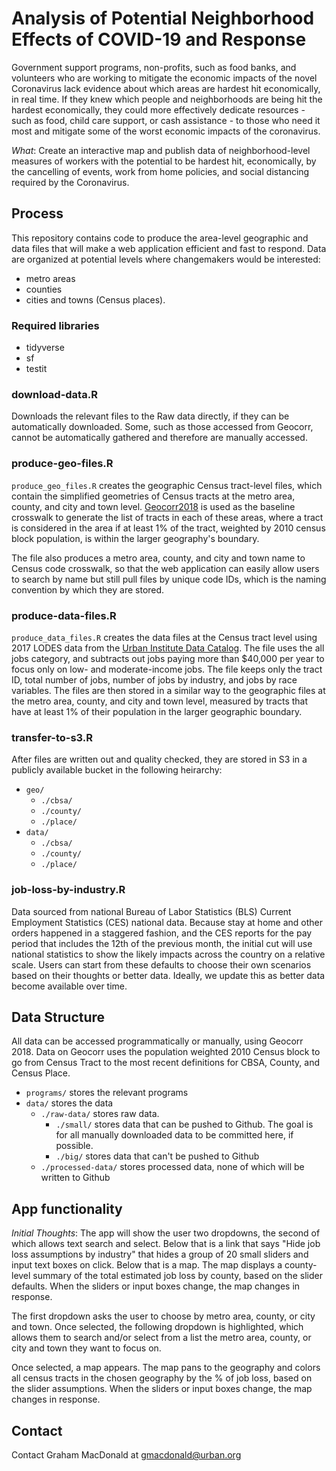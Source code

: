 # Analysis of Potential Neighborhood Effects of COVID-19 and Response

Government support programs, non-profits, such as food banks, and volunteers who are working to mitigate the economic impacts of the novel Coronavirus lack evidence about which areas are hardest hit economically, in real time. If they knew which people and neighborhoods are being hit the hardest economically, they could more effectively dedicate resources - such as food, child care support, or cash assistance - to those who need it most and mitigate some of the worst economic impacts of the coronavirus.

*What*: Create an interactive map and publish data of neighborhood-level measures of workers with the potential to be hardest hit, economically, by the cancelling of events, work from home policies, and social distancing required by the Coronavirus.

## Process

This repository contains code to produce the area-level geographic and data files that will make a web application efficient and fast to respond. Data are organized at potential levels where changemakers would be interested:

- metro areas
- counties
- cities and towns (Census places).

### Required libraries

- tidyverse
- sf
- testit

### download-data.R

Downloads the relevant files to the Raw data directly, if they can be automatically downloaded. Some, such as those accessed from Geocorr, cannot be automatically gathered and therefore are manually accessed.

### produce-geo-files.R

`produce_geo_files.R` creates the geographic Census tract-level files, which contain the simplified geometries of Census tracts at the metro area, county, and city and town level. [Geocorr2018](http://mcdc.missouri.edu/applications/geocorr2018.html) is used as the baseline crosswalk to generate the list of tracts in each of these areas, where a tract is considered in the area if at least 1% of the tract, weighted by 2010 census block population, is within the larger geography's boundary.

The file also produces a metro area, county, and city and town name to Census code crosswalk, so that the web application can easily allow users to search by name but still pull files by unique code IDs, which is the naming convention by which they are stored.

### produce-data-files.R

`produce_data_files.R` creates the data files at the Census tract level using 2017 LODES data from the [Urban Institute Data Catalog](https://datacatalog.urban.org/dataset/longitudinal-employer-household-dynamics-origin-destination-employment-statistics-lodes). The file uses the all jobs category, and subtracts out jobs paying more than $40,000 per year to focus only on low- and moderate-income jobs. The file keeps only the tract ID, total number of jobs, number of jobs by industry, and jobs by race variables. The files are then stored in a similar way to the geographic files at the metro area, county, and city and town level, measured by tracts that have at least 1% of their population in the larger geographic boundary.

### transfer-to-s3.R

After files are written out and quality checked, they are stored in S3 in a publicly available bucket in the following heirarchy:

- `geo/`
  - `./cbsa/`
  - `./county/`
  - `./place/`
- `data/`
  - `./cbsa/`
  - `./county/`
  - `./place/`
  
### job-loss-by-industry.R

Data sourced from national Bureau of Labor Statistics (BLS) Current Employment Statistics (CES) national data. Because stay at home and other orders happened in a staggered fashion, and the CES reports for the pay period that includes the 12th of the previous month, the initial cut will use national statistics to show the likely impacts across the country on a relative scale. Users can start from these defaults to choose their own scenarios based on their thoughts or better data. Ideally, we update this as better data become available over time.

## Data Structure

All data can be accessed programmatically or manually, using Geocorr 2018. Data on Geocorr uses the population weighted 2010 Census block to go from Census Tract to the most recent definitions for CBSA, County, and Census Place.

- `programs/` stores the relevant programs
- `data/` stores the data
  - `./raw-data/` stores raw data.
    - `./small/` stores data that can be pushed to Github. The goal is for all manually downloaded data to be committed here, if possible.
    - `./big/` stores data that can't be pushed to Github
  - `./processed-data/` stores processed data, none of which will be written to Github

## App functionality

*Initial Thoughts*: The app will show the user two dropdowns, the second of which allows text search and select. Below that is a link that says "Hide job loss assumptions by industry" that hides a group of 20 small sliders and input text boxes on click. Below that is a map. The map displays a county-level summary of the total estimated job loss by county, based on the slider defaults. When the sliders or input boxes change, the map changes in response.

The first dropdown asks the user to choose by metro area, county, or city and town. Once selected, the following dropdown is highlighted, which allows them to search and/or select from a list the metro area, county, or city and town they want to focus on.

Once selected, a map appears. The map pans to the geography and colors all census tracts in the chosen geography by the % of job loss, based on the slider assumptions. When the sliders or input boxes change, the map changes in response.
  
## Contact

Contact Graham MacDonald at gmacdonald@urban.org